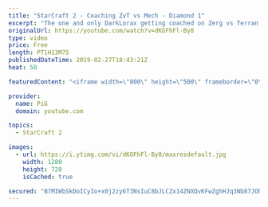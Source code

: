 ```yaml
---
title: "StarCraft 2 - Coaching ZvT vs Mech - Diamond 1"
excerpt: "The one and only DarkLorax getting coached on Zerg vs Terran!    -- Watch live at https://www.twitch.tv/x5_pig My NEW HP: https://pigstarcraft.com/ My Twitter: https://twitter.com/x5_PiG My Instagram: https://www.instagram.com/pigsc2/ My Facebook: https://www.facebook.com/PiGSC2/  Link to my Discord:"
originalUrl: https://youtube.com/watch?v=dKOFhFl-By8
type: video
price: Free
length: PT1H13M7S
publishedDateTime: 2019-02-27T18:43:21Z
heat: 50

featuredContent: "<iframe width=\"800\" height=\"500\" frameborder=\"0\" src=\"https://www.youtube.com/embed/dKOFhFl-By8\" allow=\"accelerometer; autoplay; encrypted-media; gyroscope; picture-in-picture\" allowfullscreen></iframe>"

provider:
  name: PiG
  domain: youtube.com

topics:
  - StarCraft 2

images:
  - url: https://i.ytimg.com/vi/dKOFhFl-By8/maxresdefault.jpg
    width: 1280
    height: 720
    isCached: true

secured: "B7MIWbSkDoICyIo+x0j2zy6T3NsIuC8bJLCZx14ZNXQvKFwZghHJq3Nb87JOhsKPK5vWR6/9LukY6trQQL1O7BWXx5iJfFZrwyF0SQ4mK5kAYaU1UGfEW+/cvh7jtBSCdAT4dlA4ng9Huiswl3aFvFhDQX/qYOwuAZqdms4vCoQbJ6UzEWUA8hjjEX3q8ZIx2kQw43zDH51ANDrafnPwlKnj7Y8UxNIjcnEtX1pxxxbn0FkiE81qGkl+jdGR4xia2NmmOKifVeS503hqCg2vgbyx7CTWLRab63/96Q9acLZ361caCtVMRyh7UzrrJqepoeCZ1Xl3uX5PUuEpikDIBStM65GVawS+5e9ACA5VmWvOGQVDd0h0JxTUVcyYcuRMZcAoDcipaCzaiiwJyV68qMzoqdWKCygIBrOGE3p0MAQ=;XAdODeTeYRaH9AswPdBfHA=="
---
```


